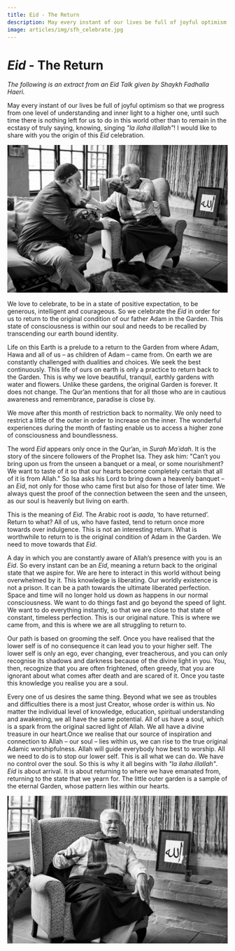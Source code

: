 ```yaml
---
title: Eid - The Return
description: May every instant of our lives be full of joyful optimism as we progress from one level of understanding and inner light to a higher one, until such time there is nothing left for us to do in this world other than to remain in the ecstasy of truly saying, knowing, singing "la ilaha illallah".
image: articles/img/sfh_celebrate.jpg
---
```


# _Eid_ - The Return

_The following is an extract from an Eid Talk given by Shaykh Fadhalla Haeri._

May every instant of our lives be full of joyful optimism so that we progress from one level of understanding and inner light to a higher one, until such time there is nothing left for us to do in this world other than to remain in the ecstasy of truly saying, knowing, singing _"la ilaha illallah"_! I would like to share with you the origin of this _Eid_ celebration.

![Celebrate!](./img/sfh_celebrate.jpg)

We love to celebrate, to be in a state of positive expectation, to be generous, intelligent and courageous. So we celebrate the _Eid_ in order for us to return to the original condition of our father Adam in the Garden. This state of consciousness is within our soul and needs to be recalled by transcending our earth bound identity.

Life on this Earth is a prelude to a return to the Garden from where Adam, Hawa and all of us – as children of Adam – came from. On earth we are constantly challenged with dualities and choices. We seek the best continuously. This life of ours on earth is only a practice to return back to the Garden. This is why we love beautiful, tranquil, earthly gardens with water and flowers. Unlike these gardens, the original Garden is forever. It does not change. The Qur’an mentions that for all those who are in cautious awareness and remembrance, paradise is close by.

We move after this month of restriction back to normality. We only need to restrict a little of the outer in order to increase on the inner. The wonderful experiences during the month of fasting enable us to access a higher zone of consciousness and boundlessness.

The word _Eid_ appears only once in the Qur’an, in _Surah Ma´idah_. It is the story of the sincere followers of the Prophet Isa. They ask him: "Can’t you bring upon us from the unseen a banquet or a meal, or some nourishment? We want to taste of it so that our hearts become completely certain that all of it is from Allah." So Isa asks his Lord to bring down a heavenly banquet – an _Eid_, not only for those who came first but also for those of later time. We always quest the proof of the connection between the seen and the unseen, as our soul is heavenly but living on earth.

This is the meaning of _Eid_. The Arabic root is _aada_, ‘to have returned’. Return to what? All of us, who have fasted, tend to return once more towards over indulgence. This is not an interesting return. What is worthwhile to return to is the original condition of Adam in the Garden. We need to move towards that _Eid_.

A day in which you are constantly aware of Allah’s presence with you is an _Eid_. So every instant can be an _Eid_, meaning a return back to the original state that we aspire for. We are here to interact in this world without being overwhelmed by it. This knowledge is liberating. Our worldly existence is not a prison. It can be a path towards the ultimate liberated perfection. Space and time will no longer hold us down as happens in our normal consciousness. We want to do things fast and go beyond the speed of light. We want to do everything instantly, so that we are close to that state of constant, timeless perfection. This is our original nature. This is where we came from, and this is where we are all struggling to return to.

Our path is based on grooming the self. Once you have realised that the lower self is of no consequence it can lead you to your higher self. The lower self is only an ego, ever changing, ever treacherous, and you can only recognise its shadows and darkness because of the divine light in you. You, then, recognize that you are often frightened, often greedy, that you are ignorant about what comes after death and are scared of it. Once you taste this knowledge you realise you are a soul.

Every one of us desires the same thing. Beyond what we see as troubles and difficulties there is a most just Creator, whose order is within us. No matter the individual level of knowledge, education, spiritual understanding and awakening, we all have the same potential. All of us have a soul, which is a spark from the original sacred light of Allah. We all have a divine treasure in our heart.Once we realise that our source of inspiration and connection to Allah – our soul – lies within us, we can rise to the true original Adamic worshipfulness. Allah will guide everybody how best to worship. All we need to do is to stop our lower self. This is all what we can do. We have no control over the soul. So this is why it all begins with _"la ilaha illallah"_. _Eid_ is about arrival. It is about returning to where we have emanated from, returning to the state that we yearn for. The little outer garden is a sample of the eternal Garden, whose pattern lies within our hearts.

![Eid Talk](./img/sfh_eid.jpg)
